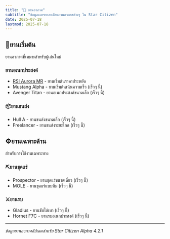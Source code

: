 ```yaml
---
title: "🚁 ยานอวกาศ"
subtitle: "ข้อมูลและรายละเอียดยานอวกาศต่างๆ ใน Star Citizen"
date: 2025-07-18
lastmod: 2025-07-18
---
```


## 🚀ยานเริ่มต้น

ยานอวกาศที่เหมาะสำหรับผู้เล่นใหม่

### ยานอเนกประสงค์

- [RSI Aurora MR](rsi_aurora_mr/) - ยานเริ่มต้นราคาประหยัด
- Mustang Alpha - ยานเริ่มต้นเน้นความเร็ว (เร็วๆ นี้)
- Avenger Titan - ยานอเนกประสงค์ขนาดเล็ก (เร็วๆ นี้)

### 📦ยานขนส่ง

- Hull A - ยานขนส่งขนาดเล็ก (เร็วๆ นี้)
- Freelancer - ยานขนส่งระยะไกล (เร็วๆ นี้)

## ⚙️ยานเฉพาะด้าน

สำหรับการใช้งานเฉพาะทาง

### ⛏️ยานขุดแร่

- Prospector - ยานขุดแร่ขนาดเดี่ยว (เร็วๆ นี้)
- MOLE - ยานขุดแร่แบบทีม (เร็วๆ นี้)

### ⚔️ยานรบ

- Gladius - ยานขับไล่เบา (เร็วๆ นี้)
- Hornet F7C - ยานรบอเนกประสงค์ (เร็วๆ นี้)

---

*ข้อมูลยานอวกาศอัปเดตสำหรับ Star Citizen Alpha 4.2.1*
